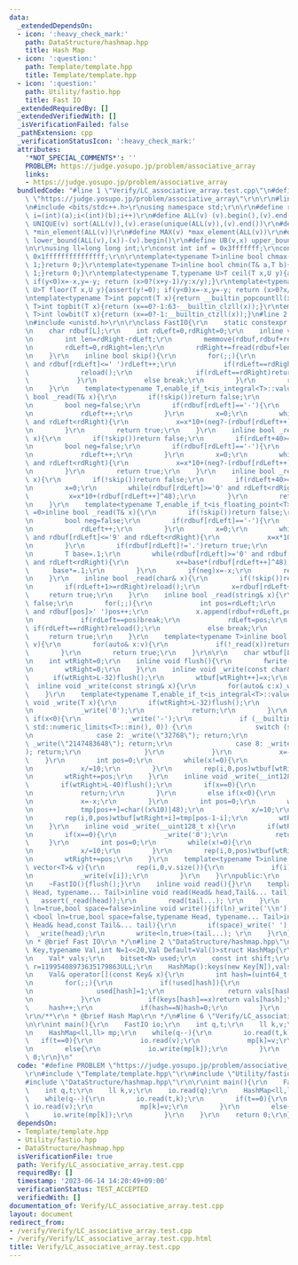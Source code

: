```yaml
---
data:
  _extendedDependsOn:
  - icon: ':heavy_check_mark:'
    path: DataStructure/hashmap.hpp
    title: Hash Map
  - icon: ':question:'
    path: Template/template.hpp
    title: Template/template.hpp
  - icon: ':question:'
    path: Utility/fastio.hpp
    title: Fast IO
  _extendedRequiredBy: []
  _extendedVerifiedWith: []
  _isVerificationFailed: false
  _pathExtension: cpp
  _verificationStatusIcon: ':heavy_check_mark:'
  attributes:
    '*NOT_SPECIAL_COMMENTS*': ''
    PROBLEM: https://judge.yosupo.jp/problem/associative_array
    links:
    - https://judge.yosupo.jp/problem/associative_array
  bundledCode: "#line 1 \"Verify/LC_associative_array.test.cpp\"\n#define PROBLEM\
    \ \"https://judge.yosupo.jp/problem/associative_array\"\r\n\r\n#line 1 \"Template/template.hpp\"\
    \n#include <bits/stdc++.h>\r\nusing namespace std;\r\n\r\n#define rep(i,a,b) for(int\
    \ i=(int)(a);i<(int)(b);i++)\r\n#define ALL(v) (v).begin(),(v).end()\r\n#define\
    \ UNIQUE(v) sort(ALL(v)),(v).erase(unique(ALL(v)),(v).end())\r\n#define MIN(v)\
    \ *min_element(ALL(v))\r\n#define MAX(v) *max_element(ALL(v))\r\n#define LB(v,x)\
    \ lower_bound(ALL(v),(x))-(v).begin()\r\n#define UB(v,x) upper_bound(ALL(v),(x))-(v).begin()\r\
    \n\r\nusing ll=long long int;\r\nconst int inf = 0x3fffffff;\r\nconst ll INF =\
    \ 0x1fffffffffffffff;\r\n\r\ntemplate<typename T>inline bool chmax(T& a,T b){if(a<b){a=b;return\
    \ 1;}return 0;}\r\ntemplate<typename T>inline bool chmin(T& a,T b){if(a>b){a=b;return\
    \ 1;}return 0;}\r\ntemplate<typename T,typename U>T ceil(T x,U y){assert(y!=0);\
    \ if(y<0)x=-x,y=-y; return (x>0?(x+y-1)/y:x/y);}\r\ntemplate<typename T,typename\
    \ U>T floor(T x,U y){assert(y!=0); if(y<0)x=-x,y=-y; return (x>0?x/y:(x-y+1)/y);}\r\
    \ntemplate<typename T>int popcnt(T x){return __builtin_popcountll(x);}\r\ntemplate<typename\
    \ T>int topbit(T x){return (x==0?-1:63-__builtin_clzll(x));}\r\ntemplate<typename\
    \ T>int lowbit(T x){return (x==0?-1:__builtin_ctzll(x));}\n#line 2 \"Utility/fastio.hpp\"\
    \n#include <unistd.h>\r\n\r\nclass FastIO{\r\n    static constexpr int L=1<<16;\r\
    \n    char rdbuf[L];\r\n    int rdLeft=0,rdRight=0;\r\n    inline void reload(){\r\
    \n        int len=rdRight-rdLeft;\r\n        memmove(rdbuf,rdbuf+rdLeft,len);\r\
    \n        rdLeft=0,rdRight=len;\r\n        rdRight+=fread(rdbuf+len,1,L-len,stdin);\r\
    \n    }\r\n    inline bool skip(){\r\n        for(;;){\r\n            while(rdLeft!=rdRight\
    \ and rdbuf[rdLeft]<=' ')rdLeft++;\r\n            if(rdLeft==rdRight){\r\n   \
    \             reload();\r\n                if(rdLeft==rdRight)return false;\r\n\
    \            }\r\n            else break;\r\n        }\r\n        return true;\r\
    \n    }\r\n    template<typename T,enable_if_t<is_integral<T>::value,int> =0>inline\
    \ bool _read(T& x){\r\n        if(!skip())return false;\r\n        if(rdLeft+20>=rdRight)reload();\r\
    \n        bool neg=false;\r\n        if(rdbuf[rdLeft]=='-'){\r\n            neg=true;\r\
    \n            rdLeft++;\r\n        }\r\n        x=0;\r\n        while(rdbuf[rdLeft]>='0'\
    \ and rdLeft<rdRight){\r\n            x=x*10+(neg?-(rdbuf[rdLeft++]^48):(rdbuf[rdLeft++]^48));\r\
    \n        }\r\n        return true;\r\n    }\r\n    inline bool _read(__int128_t&\
    \ x){\r\n        if(!skip())return false;\r\n        if(rdLeft+40>=rdRight)reload();\r\
    \n        bool neg=false;\r\n        if(rdbuf[rdLeft]=='-'){\r\n            neg=true;\r\
    \n            rdLeft++;\r\n        }\r\n        x=0;\r\n        while(rdbuf[rdLeft]>='0'\
    \ and rdLeft<rdRight){\r\n            x=x*10+(neg?-(rdbuf[rdLeft++]^48):(rdbuf[rdLeft++]^48));\r\
    \n        }\r\n        return true;\r\n    }\r\n    inline bool _read(__uint128_t&\
    \ x){\r\n        if(!skip())return false;\r\n        if(rdLeft+40>=rdRight)reload();\r\
    \n        x=0;\r\n        while(rdbuf[rdLeft]>='0' and rdLeft<rdRight){\r\n  \
    \          x=x*10+(rdbuf[rdLeft++]^48);\r\n        }\r\n        return true;\r\
    \n    }\r\n    template<typename T,enable_if_t<is_floating_point<T>::value,int>\
    \ =0>inline bool _read(T& x){\r\n        if(!skip())return false;\r\n        if(rdLeft+20>=rdRight)reload();\r\
    \n        bool neg=false;\r\n        if(rdbuf[rdLeft]=='-'){\r\n            neg=true;\r\
    \n            rdLeft++;\r\n        }\r\n        x=0;\r\n        while(rdbuf[rdLeft]>='0'\
    \ and rdbuf[rdLeft]<='9' and rdLeft<rdRight){\r\n            x=x*10+(rdbuf[rdLeft++]^48);\r\
    \n        }\r\n        if(rdbuf[rdLeft]!='.')return true;\r\n        rdLeft++;\r\
    \n        T base=.1;\r\n        while(rdbuf[rdLeft]>='0' and rdbuf[rdLeft]<='9'\
    \ and rdLeft<rdRight){\r\n            x+=base*(rdbuf[rdLeft++]^48);\r\n      \
    \      base*=.1;\r\n        }\r\n        if(neg)x=-x;\r\n        return true;\r\
    \n    }\r\n    inline bool _read(char& x){\r\n        if(!skip())return false;\r\
    \n        if(rdLeft+1>=rdRight)reload();\r\n        x=rdbuf[rdLeft++];\r\n   \
    \     return true;\r\n    }\r\n    inline bool _read(string& x){\r\n        if(!skip())return\
    \ false;\r\n        for(;;){\r\n            int pos=rdLeft;\r\n            while(pos<rdRight\
    \ and rdbuf[pos]>' ')pos++;\r\n            x.append(rdbuf+rdLeft,pos-rdLeft);\r\
    \n            if(rdLeft==pos)break;\r\n            rdLeft=pos;\r\n           \
    \ if(rdLeft==rdRight)reload();\r\n            else break;\r\n        }\r\n   \
    \     return true;\r\n    }\r\n    template<typename T>inline bool _read(vector<T>&\
    \ v){\r\n        for(auto& x:v){\r\n            if(!_read(x))return false;\r\n\
    \        }\r\n        return true;\r\n    }\r\n\r\n    char wtbuf[L],tmp[50];\r\
    \n    int wtRight=0;\r\n    inline void flush(){\r\n        fwrite(wtbuf,1,wtRight,stdout);\r\
    \n        wtRight=0;\r\n    }\r\n    inline void _write(const char& x){\r\n  \
    \      if(wtRight>L-32)flush();\r\n        wtbuf[wtRight++]=x;\r\n    }\r\n  \
    \  inline void _write(const string& x){\r\n        for(auto& c:x)_write(c);\r\n\
    \    }\r\n    template<typename T,enable_if_t<is_integral<T>::value,int> =0>inline\
    \ void _write(T x){\r\n        if(wtRight>L-32)flush();\r\n        if(x==0){\r\
    \n            _write('0');\r\n            return;\r\n        }\r\n        else\
    \ if(x<0){\r\n            _write('-');\r\n            if (__builtin_expect(x ==\
    \ std::numeric_limits<T>::min(), 0)) {\r\n                switch (sizeof(x)) {\r\
    \n                case 2: _write(\"32768\"); return;\r\n                case 4:\
    \ _write(\"2147483648\"); return;\r\n                case 8: _write(\"9223372036854775808\"\
    ); return;\r\n                }\r\n            }\r\n            x=-x;\r\n    \
    \    }\r\n        int pos=0;\r\n        while(x!=0){\r\n            tmp[pos++]=char((x%10)|48);\r\
    \n            x/=10;\r\n        }\r\n        rep(i,0,pos)wtbuf[wtRight+i]=tmp[pos-1-i];\r\
    \n        wtRight+=pos;\r\n    }\r\n    inline void _write(__int128_t x){\r\n\
    \        if(wtRight>L-40)flush();\r\n        if(x==0){\r\n            _write('0');\r\
    \n            return;\r\n        }\r\n        else if(x<0){\r\n            _write('-');\r\
    \n            x=-x;\r\n        }\r\n        int pos=0;\r\n        while(x!=0){\r\
    \n            tmp[pos++]=char((x%10)|48);\r\n            x/=10;\r\n        }\r\
    \n        rep(i,0,pos)wtbuf[wtRight+i]=tmp[pos-1-i];\r\n        wtRight+=pos;\r\
    \n    }\r\n    inline void _write(__uint128_t x){\r\n        if(wtRight>L-40)flush();\r\
    \n        if(x==0){\r\n            _write('0');\r\n            return;\r\n   \
    \     }\r\n        int pos=0;\r\n        while(x!=0){\r\n            tmp[pos++]=char((x%10)|48);\r\
    \n            x/=10;\r\n        }\r\n        rep(i,0,pos)wtbuf[wtRight+i]=tmp[pos-1-i];\r\
    \n        wtRight+=pos;\r\n    }\r\n    template<typename T>inline void _write(const\
    \ vector<T>& v){\r\n        rep(i,0,v.size()){\r\n            if(i)_write(' ');\r\
    \n            _write(v[i]);\r\n        }\r\n    }\r\npublic:\r\n    FastIO(){}\r\
    \n    ~FastIO(){flush();}\r\n    inline void read(){}\r\n    template <typename\
    \ Head, typename... Tail>inline void read(Head& head,Tail&... tail){\r\n     \
    \   assert(_read(head));\r\n        read(tail...); \r\n    }\r\n    template<bool\
    \ ln=true,bool space=false>inline void write(){if(ln)_write('\\n');}\r\n    template\
    \ <bool ln=true,bool space=false,typename Head, typename... Tail>inline void write(const\
    \ Head& head,const Tail&... tail){\r\n        if(space)_write(' ');\r\n      \
    \  _write(head);\r\n        write<ln,true>(tail...); \r\n    }\r\n};\r\n\r\n/**\r\
    \n * @brief Fast IO\r\n */\n#line 2 \"DataStructure/hashmap.hpp\"\n\r\ntemplate<typename\
    \ Key,typename Val,int N=1<<20,Val Default=Val()>struct HashMap{\r\n    Key* keys;\r\
    \n    Val* vals;\r\n    bitset<N> used;\r\n    const int shift;\r\n    const uint64_t\
    \ r=11995408973635179863ULL;\r\n    HashMap():keys(new Key[N]),vals(new Val[N]),shift(64-__lg(N)){}\r\
    \n    Val& operator[](const Key& x){\r\n        int hash=(uint64_t(x)*r)>>shift;\r\
    \n        for(;;){\r\n            if(!used[hash]){\r\n                keys[hash]=x;\r\
    \n                used[hash]=1;\r\n                return vals[hash]=Default;\r\
    \n            }\r\n            if(keys[hash]==x)return vals[hash];\r\n       \
    \     hash++;\r\n            if(hash==N)hash=0;\r\n        }\r\n    }\r\n};\r\n\
    \r\n/**\r\n * @brief Hash Map\r\n */\n#line 6 \"Verify/LC_associative_array.test.cpp\"\
    \n\r\nint main(){\r\n    FastIO io;\r\n    int q,t;\r\n    ll k,v;\r\n    io.read(q);\r\
    \n    HashMap<ll,ll> mp;\r\n    while(q--){\r\n        io.read(t,k);\r\n     \
    \   if(t==0){\r\n            io.read(v);\r\n            mp[k]=v;\r\n        }\r\
    \n        else{\r\n            io.write(mp[k]);\r\n        }\r\n    }\r\n    return\
    \ 0;\r\n}\n"
  code: "#define PROBLEM \"https://judge.yosupo.jp/problem/associative_array\"\r\n\
    \r\n#include \"Template/template.hpp\"\r\n#include \"Utility/fastio.hpp\"\r\n\
    #include \"DataStructure/hashmap.hpp\"\r\n\r\nint main(){\r\n    FastIO io;\r\n\
    \    int q,t;\r\n    ll k,v;\r\n    io.read(q);\r\n    HashMap<ll,ll> mp;\r\n\
    \    while(q--){\r\n        io.read(t,k);\r\n        if(t==0){\r\n           \
    \ io.read(v);\r\n            mp[k]=v;\r\n        }\r\n        else{\r\n      \
    \      io.write(mp[k]);\r\n        }\r\n    }\r\n    return 0;\r\n}"
  dependsOn:
  - Template/template.hpp
  - Utility/fastio.hpp
  - DataStructure/hashmap.hpp
  isVerificationFile: true
  path: Verify/LC_associative_array.test.cpp
  requiredBy: []
  timestamp: '2023-06-14 14:20:49+09:00'
  verificationStatus: TEST_ACCEPTED
  verifiedWith: []
documentation_of: Verify/LC_associative_array.test.cpp
layout: document
redirect_from:
- /verify/Verify/LC_associative_array.test.cpp
- /verify/Verify/LC_associative_array.test.cpp.html
title: Verify/LC_associative_array.test.cpp
---
```

